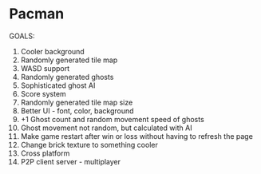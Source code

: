 # Pacman
GOALS:
1. Cooler background
2. Randomly generated tile map
3. WASD support
4. Randomly generated ghosts
5. Sophisticated ghost AI
6. Score system
7. Randomly generated tile map size
8. Better UI - font, color, background
9. +1 Ghost count and random movement speed of ghosts
10. Ghost movement not random, but calculated with AI
11. Make game restart after win or loss without having to refresh the page
12. Change brick texture to something cooler
13. Cross platform
14. P2P client server - multiplayer
